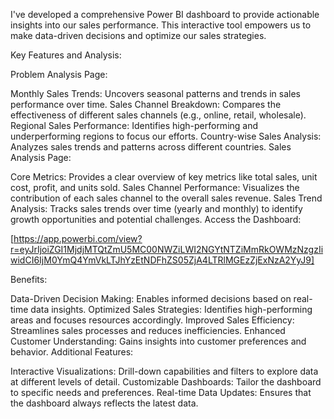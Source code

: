 I've developed a comprehensive Power BI dashboard to provide actionable insights into our sales performance. This interactive tool empowers us to make data-driven decisions and optimize our sales strategies.

Key Features and Analysis:

Problem Analysis Page:

Monthly Sales Trends: Uncovers seasonal patterns and trends in sales performance over time.
Sales Channel Breakdown: Compares the effectiveness of different sales channels (e.g., online, retail, wholesale).
Regional Sales Performance: Identifies high-performing and underperforming regions to focus our efforts.
Country-wise Sales Analysis: Analyzes sales trends and patterns across different countries.
Sales Analysis Page:

Core Metrics: Provides a clear overview of key metrics like total sales, unit cost, profit, and units sold.
Sales Channel Performance: Visualizes the contribution of each sales channel to the overall sales revenue.
Sales Trend Analysis: Tracks sales trends over time (yearly and monthly) to identify growth opportunities and potential challenges.
Access the Dashboard:

[https://app.powerbi.com/view?r=eyJrIjoiZGI1MjdjMTQtZmU5MC00NWZiLWI2NGYtNTZiMmRkOWMzNzgzIiwidCI6IjM0YmQ4YmVkLTJhYzEtNDFhZS05ZjA4LTRlMGEzZjExNzA2YyJ9]

Benefits:

Data-Driven Decision Making: Enables informed decisions based on real-time data insights.
Optimized Sales Strategies: Identifies high-performing areas and focuses resources accordingly.
Improved Sales Efficiency: Streamlines sales processes and reduces inefficiencies.
Enhanced Customer Understanding: Gains insights into customer preferences and behavior.
Additional Features:

Interactive Visualizations: Drill-down capabilities and filters to explore data at different levels of detail.
Customizable Dashboards: Tailor the dashboard to specific needs and preferences.
Real-time Data Updates: Ensures that the dashboard always reflects the latest data.
